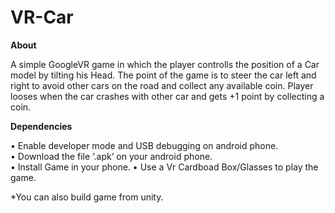 # VR-Car

**About**

A simple GoogleVR game in which the player controlls the position of a Car model by tilting his Head. The point of the game is to steer the car left and right to avoid other cars 
on the road and collect any available coin. Player looses when the car crashes with other car and gets +1 point by collecting a coin.

**Dependencies**

•	Enable developer mode and USB debugging on android phone.  
•	Download the file ‘.apk‘ on your android phone.  
•	Install Game in your phone. 
•	Use a Vr Cardboad Box/Glasses to play the game. 

*You can also build game from unity.
